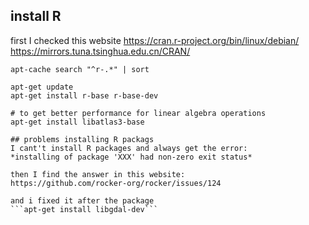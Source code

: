 ## install R
first I checked this website
https://cran.r-project.org/bin/linux/debian/
https://mirrors.tuna.tsinghua.edu.cn/CRAN/

```
apt-cache search "^r-.*" | sort

apt-get update
apt-get install r-base r-base-dev

# to get better performance for linear algebra operations
apt-get install libatlas3-base

## problems installing R packags
I cant't install R packages and always get the error: 
*installing of package 'XXX' had non-zero exit status*

then I find the answer in this website:
https://github.com/rocker-org/rocker/issues/124

and i fixed it after the package
```apt-get install libgdal-dev```
